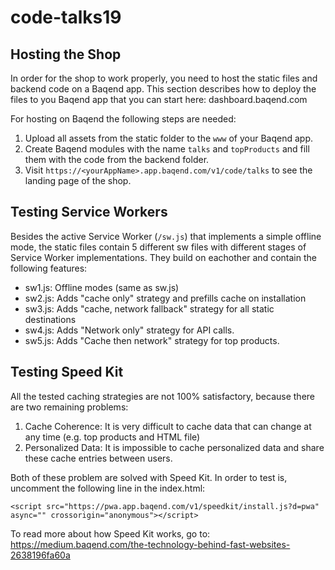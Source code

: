 # code-talks19

## Hosting the Shop

In order for the shop to work properly, you need to host the static files and backend code on a Baqend app.
This section describes how to deploy the files to you Baqend app that you can start here: dashboard.baqend.com

For hosting on Baqend the following steps are needed:
1. Upload all assets from the static folder to the `www` of your Baqend app.
2. Create Baqend modules with the name `talks` and `topProducts` and fill them with the code from the backend folder.
3. Visit `https://<yourAppName>.app.baqend.com/v1/code/talks` to see the landing page of the shop.

## Testing Service Workers

Besides the active Service Worker (`/sw.js`) that implements a simple offline mode, the static files contain 5 different sw files with different stages of Service Worker implementations. They build on eachother and contain the following features:
* sw1.js: Offline modes (same as sw.js)
* sw2.js: Adds "cache only" strategy and prefills cache on installation
* sw3.js: Adds "cache, network fallback" strategy for all static destinations
* sw4.js: Adds "Network only" strategy for API calls.
* sw5.js: Adds "Cache then network" strategy for top products.

## Testing Speed Kit

All the tested caching strategies are not 100% satisfactory, because there are two remaining problems:
1. Cache Coherence: It is very difficult to cache data that can change at any time (e.g. top products and HTML file)
2. Personalized Data: It is impossible to cache personalized data and share these cache entries between users.

Both of these problem are solved with Speed Kit. In order to test is, uncomment the following line in the index.html:
```
<script src="https://pwa.app.baqend.com/v1/speedkit/install.js?d=pwa" async="" crossorigin="anonymous"></script>
```

To read more about how Speed Kit works, go to: https://medium.baqend.com/the-technology-behind-fast-websites-2638196fa60a
